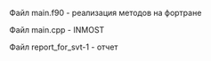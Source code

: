 Файл main.f90 - реализация методов на фортране

Файл main.cpp - INMOST

Файл report_for_svt-1 - отчет
